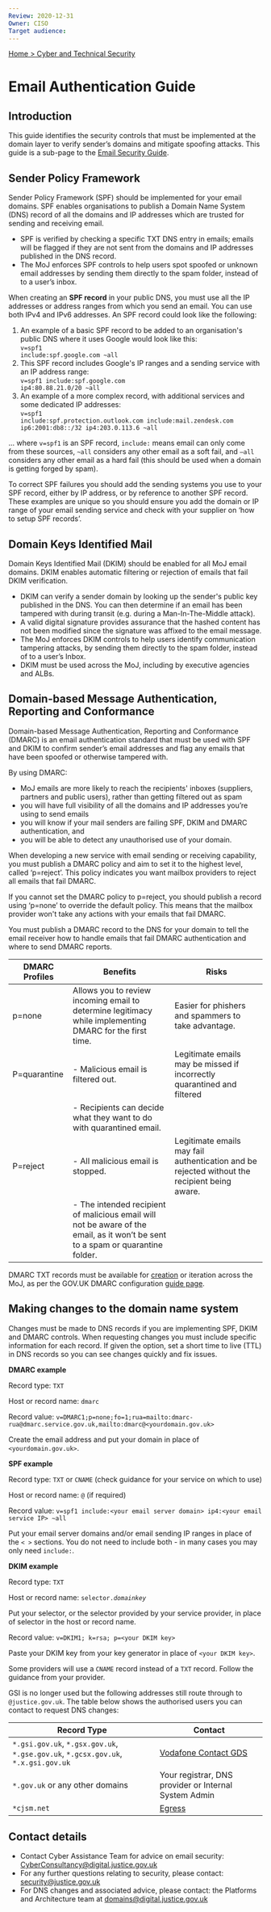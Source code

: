 ```yaml
---
Review: 2020-12-31
Owner: CISO
Target audience:
---
```


[Home > Cyber and Technical Security](home-security-policies-guides.md)

# Email Authentication Guide

## Introduction

This guide identifies the security controls that must be implemented at the domain layer to verify sender’s domains and mitigate spoofing attacks. This guide is a sub-page to the [Email Security Guide](email-security-guide.md).

## Sender Policy Framework

Sender Policy Framework (SPF) should be implemented for your email domains.  SPF enables organisations to publish a Domain Name System (DNS) record of all the domains and IP addresses which are trusted for sending and receiving email.

* SPF is verified by checking a specific TXT DNS entry in emails; emails will be flagged if they are not sent from the domains and IP addresses published in the DNS record.
* The MoJ enforces SPF controls to help users spot spoofed or unknown email addresses by sending them directly to the spam folder, instead of to a user’s inbox.

When creating an **SPF record** in your public DNS, you must use all the IP addresses or address ranges from which you send an email. You can use both IPv4 and IPv6 addresses. An SPF record could look like the following:

1. An example of a basic SPF record to be added to an organisation's public DNS where it uses Google would look like this:<br/><code>v=spf1 include:spf.google.com ~all</code>
2. This SPF record includes Google's IP ranges and a sending service with an IP address range:<br/><code>v=spf1 include:spf.google.com ip4:80.88.21.0/20 ~all</code>
3. An example of a more complex record, with additional services and some dedicated IP addresses:<br/><code>v=spf1 include:spf.protection.outlook.com include:mail.zendesk.com ip6:2001:db8::/32 ip4:203.0.113.6 ~all</code>

... where <code>v=spf1</code> is an SPF record, <code>include:</code> means email can only come from these sources, <code>~all</code> considers any other email as a soft fail, and <code>–all</code> considers any other email as a hard fail (this should be used when a domain is getting forged by spam).

To correct SPF failures you should add the sending systems you use to your SPF record, either by IP address, or by reference to another SPF record. These examples are unique so you should ensure you add the domain or IP range of your email sending service and check with your supplier on ‘how to setup SPF records’.

## Domain Keys Identified Mail

Domain Keys Identified Mail (DKIM) should be enabled for all MoJ email domains.  DKIM enables automatic filtering or rejection of emails that fail DKIM verification.

* DKIM can verify a sender domain by looking up the sender's public key published in the DNS. You can then determine if an email has been tampered with during transit (e.g. during a Man-In-The-Middle attack).
* A valid digital signature provides assurance that the hashed content has not been modified since the signature was affixed to the email message.
* The MoJ enforces DKIM controls to help users identify communication tampering attacks, by sending them directly to the spam folder, instead of to a user’s Inbox.
* DKIM must be used across the MoJ, including by executive agencies and ALBs.


## Domain-based Message Authentication, Reporting and Conformance

Domain-based Message Authentication, Reporting and Conformance (DMARC) is an email authentication standard that must be used with SPF and DKIM to confirm sender’s email addresses and flag any emails that have been spoofed or otherwise tampered with.

By using DMARC:

* MoJ emails are more likely to reach the recipients' inboxes (suppliers, partners and public users), rather than getting filtered out as spam
* you will have full visibility of all the domains and IP addresses you’re using to send emails
* you will know if your mail senders are failing SPF, DKIM and DMARC authentication, and
* you will be able to detect any unauthorised use of your domain.

When developing a new service with email sending or receiving capability, you must publish a DMARC policy and aim to set it to the highest level, called ‘p=reject’. This policy indicates you want mailbox providers to reject all emails that fail DMARC.

If you cannot set the DMARC policy to p=reject, you should publish a record using ‘p=none’ to override the default policy. This means that the mailbox provider won't take any actions with your emails that fail DMARC.

You must publish a DMARC record to the DNS for your domain to tell the email receiver how to handle emails that fail DMARC authentication and where to send DMARC reports.

| DMARC Profiles | Benefits | Risks |
|--- |---|---|
| p=none | Allows you to review incoming email to determine legitimacy while implementing DMARC for the first time. | Easier for phishers and spammers to take advantage. |
| P=quarantine | - Malicious email is filtered out. | Legitimate emails may be missed if incorrectly quarantined and filtered |
| | - Recipients can decide what they want to do with quarantined email. |  |
| P=reject | - All malicious email is stopped. | Legitimate emails may fail authentication and be rejected without the recipient being aware. |
| |  - The intended recipient of malicious email will not be aware of the email, as it won’t be sent to a spam or quarantine folder. | |

DMARC TXT records must be available for [creation](https://www.dmarcanalyzer.com/how-to-create-a-dmarc-record/) or iteration across the MoJ, as per the GOV.UK DMARC configuration [guide page](https://www.gov.uk/government/publications/email-security-standards/domain-based-message-authentication-reporting-and-conformance-dmarc).


## Making changes to the domain name system

Changes must be made to DNS records if you are implementing SPF, DKIM and DMARC controls. When requesting changes you must include specific information for each record. If given the option, set a short time to live (TTL) in DNS records so you can see changes quickly and fix issues.

**DMARC example**

Record type: `TXT`

Host or record name: `dmarc`

Record value: `v=DMARC1;p=none;fo=1;rua=mailto:dmarc-rua@dmarc.service.gov.uk,mailto:dmarc@<yourdomain.gov.uk>`

Create the email address and put your domain in place of `<yourdomain.gov.uk>`.

**SPF example**

Record type: `TXT` or `CNAME` (check guidance for your service on which to use)

Host or record name: `@` (if required)

Record value: `v=spf1 include:<your email server domain> ip4:<your email service IP> ~all`

Put your email server domains and/or email sending IP ranges in place of the `< >` sections. You do not need to include both - in many cases you may only need `include:`.

**DKIM example**

Record type: `TXT`

Host or record name: `selector.`_`domainkey`_

Put your selector, or the selector provided by your service provider, in place of selector in the host or record name.

Record value: `v=DKIM1; k=rsa; p=<your DKIM key>`

Paste your DKIM key from your key generator in place of `<your DKIM key>`.

Some providers will use a `CNAME` record instead of a `TXT` record. Follow the guidance from your provider.

GSI is no longer used but the following addresses still route through to `@justice.gov.uk`. The table below shows the authorised users you can contact to request DNS changes:


| Record Type | Contact |
|--- |---|
| `*.gsi.gov.uk`, `*.gsx.gov.uk`, `*.gse.gov.uk`, `*.gcsx.gov.uk`, `*.x.gsi.gov.uk` | [Vodafone Contact GDS](https://emailassurance.zendesk.com/hc/en-us/requests/new?ticket_form_id=130185) |
| `*.gov.uk` or any other domains | Your registrar, DNS provider or Internal System Admin |
| `*cjsm.net` | [Egress](mailto:cjsm.helpdesk@egress.com) |

## Contact details

* Contact Cyber Assistance Team for advice on email security: [CyberConsultancy@digital.justice.gov.uk](mailto:CyberConsultancy@digital.justice.gov.uk)
* For any further questions relating to security, please contact: [security@justice.gov.uk](mailto:security@justice.gov.uk)
* For DNS changes and associated advice, please contact: the Platforms and Architecture team at [domains@digital.justice.gov.uk](mailto:domains@digital.justice.gov.uk)
